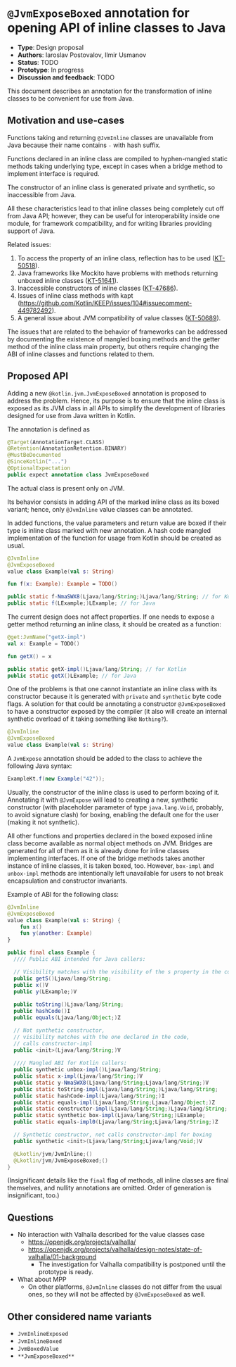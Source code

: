 # `@JvmExposeBoxed` annotation for opening API of inline classes to Java

* **Type**: Design proposal
* **Authors**: Iaroslav Postovalov, Ilmir Usmanov
* **Status**: TODO
* **Prototype**: In progress
* **Discussion and feedback**: TODO

This document describes an annotation for the transformation of inline classes to be convenient for use from Java.

## Motivation and use-cases

Functions taking and returning `@JvmInline` classes are unavailable from Java because their name contains `-` with hash suffix.

Functions declared in an inline class are compiled to hyphen-mangled static methods taking underlying type, except in cases when a bridge method to implement interface is required.

The constructor of an inline class is generated private and synthetic, so inaccessible from Java.

All these characteristics lead to that inline classes being completely cut off from Java API; however, they can be useful for interoperability inside one module, for framework compatibility, and for writing libraries providing support of Java.

Related issues:

1. To access the property of an inline class, reflection has to be used ([KT-50518](https://youtrack.jetbrains.com/issue/KT-50518)).
2. Java frameworks like Mockito have problems with methods returning unboxed inline classes ([KT-51641](https://youtrack.jetbrains.com/issue/KT-51641)).
3. Inaccessible constructors of inline classes ([KT-47686](https://youtrack.jetbrains.com/issue/KT-47686)).
4. Issues of inline class methods with kapt (https://github.com/Kotlin/KEEP/issues/104#issuecomment-449782492).
5. A general issue about JVM compatibility of value classes ([KT-50689](https://youtrack.jetbrains.com/issue/KT-50689)).

The issues that are related to the behavior of frameworks can be addressed by documenting the existence of mangled boxing methods and the getter method of the inline class main property, but others require changing the ABI of inline classes and functions related to them.

## Proposed API

Adding a new `@kotlin.jvm.JvmExposeBoxed` annotation is proposed to address the problem. Hence, its purpose is to ensure that the inline class is exposed as its JVM class in all APIs to simplify the development of libraries designed for use from Java written in Kotlin.

The annotation is defined as

```kotlin
@Target(AnnotationTarget.CLASS)
@Retention(AnnotationRetention.BINARY)
@MustBeDocumented
@SinceKotlin("...")
@OptionalExpectation
public expect annotation class JvmExposeBoxed
```

The actual class is present only on JVM.

Its behavior consists in adding API of the marked inline class as its boxed variant; hence, only `@JvmInline` value classes can be annotated.

In added functions, the value parameters and return value are boxed if their type is inline class marked with new annotation. A hash code mangled implementation of the function for usage from Kotlin should be created as usual.

```kotlin
@JvmInline
@JvmExposeBoxed
value class Example(val s: String)

fun f(x: Example): Example = TODO()
```

```java
public static f-NmaSWX8(Ljava/lang/String;)Ljava/lang/String; // for Kotlin
public static f(LExample;)LExample; // for Java
```

The current design does not affect properties. If one needs to expose a getter method returning an inline class, it should be created as a function:

```kotlin
@get:JvmName("getX-impl")
val x: Example = TODO()

fun getX() = x
```

```java
public static getX-impl()Ljava/lang/String; // for Kotlin
public static getX()LExample; // for Java
```

One of the problems is that one cannot instantiate an inline class with its constructor because it is generated with `private` and `synthetic` byte code flags. A solution for that could be annotating a constructor `@JvmExposeBoxed`  to have a constructor exposed by the compiler (it also will create an internal synthetic overload of it taking something like `Nothing?`).

```kotlin
@JvmInline 
@JvmExposeBoxed
value class Example(val s: String)
```

A `JvmExpose` annotation should be added to the class to achieve the following Java syntax:

```java
ExampleKt.f(new Example("42"));
```

Usually, the constructor of the inline class is used to perform boxing of it. Annotating it with `@JvmExpose` will lead to creating a new, synthetic constructor (with placeholder parameter of type `java.lang.Void`, probably, to avoid signature clash) for boxing, enabling the default one for the user (making it not synthetic).

All other functions and properties declared in the boxed exposed inline class become available as normal object methods on JVM. Bridges are generated for all of them as it is already done for inline classes implementing interfaces. If one of the bridge methods takes another instance of inline classes, it is taken boxed, too. However, `box-impl` and `unbox-impl` methods are intentionally left unavailable for users to not break encapsulation and constructor invariants.

Example of ABI for the following class:

```kotlin
@JvmInline
@JvmExposeBoxed
value class Example(val s: String) {
    fun x()
    fun y(another: Example)
}
```

```java
public final class Example {
  //// Public ABI intended for Java callers:

  // Visibility matches with the visibility of the s property in the code
  public getS()Ljava/lang/String;
  public x()V
  public y(LExample;)V
  
  public toString()Ljava/lang/String;
  public hashCode()I
  public equals(Ljava/lang/Object;)Z

  // Not synthetic constructor,
  // visibility matches with the one declared in the code,
  // calls constructor-impl
  public <init>(Ljava/lang/String;)V 
      
  //// Mangled ABI for Kotlin callers:
  public synthetic unbox-impl()Ljava/lang/String;
  public static x-impl(Ljava/lang/String;)V
  public static y-NmaSWX8(Ljava/lang/String;Ljava/lang/String;)V
  public static toString-impl(Ljava/lang/String;)Ljava/lang/String;
  public static hashCode-impl(Ljava/lang/String;)I
  public static equals-impl(Ljava/lang/String;Ljava/lang/Object;)Z
  public static constructor-impl(Ljava/lang/String;)Ljava/lang/String;
  public static synthetic box-impl(Ljava/lang/String;)LExample;
  public static equals-impl0(Ljava/lang/String;Ljava/lang/String;)Z

  // Synthetic constructor, not calls constructor-impl for boxing
  public synthetic <init>(Ljava/lang/String;Ljava/lang/Void;)V

  @Lkotlin/jvm/JvmInline;()
  @Lkotlin/jvm/JvmExposeBoxed;()
}
```

(Insignificant details like the `final` flag of methods, all inline classes are final themselves, and nullity annotations are omitted. Order of generation is insignificant, too.)

## Questions

* No interaction with Valhalla described for the value classes case
    * https://openjdk.org/projects/valhalla/
    * https://openjdk.org/projects/valhalla/design-notes/state-of-valhalla/01-background
        * The investigation for Valhalla compatibility is postponed until the prototype is ready.
* What about MPP
    * On other platforms, `@JvmInline` classes do not differ from the usual ones, so they will not be affected by `@JvmExposeBoxed` as well.

##  Other considered name variants

* `JvmInlineExposed`
* `JvmInlineBoxed`
* `JvmBoxedValue`
* `**JvmExposeBoxed**`
